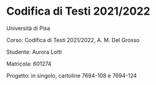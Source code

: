 # Codifica di Testi 2021/2022

Università di Pisa

Corso: Codifica di Testi 2021/2022, A. M. Del Grosso

Studente: Aurora Lotti

Matricola: 601274

Progetto: in singolo, cartoline 7694-108 e 7694-124
